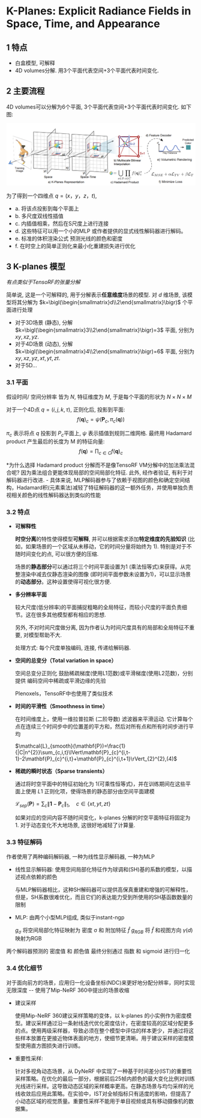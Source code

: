 # K-Planes: Explicit Radiance Fields in Space, Time, and Appearance

## 1 特点
- 白盒模型, 可解释
- 4D volumes分解. 用3个平面代表空间+3个平面代表时间变化. 

## 2 主要流程

4D volumes可以分解为6个平面, 3个平面代表空间+3个平面代表时间变化. 如下图:

![Alt text](image-9.png)

为了得到一个四维点 $q =(x，y，z，t)$, 
- a. 将该点投影到每个平面上
- b. 多尺度双线性插值
- c. 内插值相乘，然后在S尺度上进行连接
- d. 这些特征可以用一个小的MLP  或作者提供的显式线性解码器进行解码。
- e. 标准的体积渲染公式 预测光线的颜色和密度
- f. 在时空上的简单正则化来最小化重建损失进行优化


## 3 K-planes 模型

*有点类似于TensoRF的张量分解*

简单说, 这是一个可解释的, 用于分解表示**任意维度**场景的模型. 对 $d$ 维场景, 该模型将其分解为 $k=\bigl(\begin{smallmatrix}d\\2\end{smallmatrix}\bigr)$ 个平面进行处理

- 对于3D场景 (静态), 分解 $k=\bigl(\begin{smallmatrix}3\\2\end{smallmatrix}\bigr)=3$ 平面, 分别为 $xy, xz, yz$.
- 对于4D场景 (动态), 分解 $k=\bigl(\begin{smallmatrix}4\\2\end{smallmatrix}\bigr)=6$ 平面, 分别为 $xy, xz, yz, xt, yt, zt$.
- 对于5D...

### 3.1 平面

假设时间/ 空间分辨率 皆为 $N$, 特征维度为 $M$, 于是每个平面的形状为 $N{\times} N {\times} M$ 

对于一个4D点 $q=(i,j,k,\tau)$, 正则化后, 投影到平面:
$$f(\boldsymbol{q})_c=\psi(\mathbf{P}_c,\pi_c(\boldsymbol{q}))$$

$\pi_c$ 表示将点 $q$ 投影到 $P_c$平面上, $\psi$ 表示插值到规则二维网格. 最终用 Hadamard product 产生最后的长度为 M 的特征向量:
$$f(\boldsymbol{q})=\prod_{c\in C}f(\boldsymbol{q})_c$$

*为什么选择 Hadamard product 分解而不是像TensoRF VM分解中的加法乘法混合呢? 因为乘法组合更能体现局部的空间局部化特征. 此外, 经作者验证, 有利于对解码器进行改进.
    - 具体来说, MLP解码器参与了依赖于视图的颜色和确定空间结构，Hadamard积(元素乘法)减轻了特征解码器的这一额外任务，并使用单独负责视相关颜色的线性解码器达到类似的性能


### 3.2 特点

- **可解释性**

    **时空分离**的特性使得模型**可解释**, 并可以根据需求添加**特定维度的先验知识** (比如，如果场景的一个区域从未移动，它的时间分量将始终为 1). 特别是对于不随时间变化的点, 可以很方便的压缩. 

    场景的**静态部分**可以通过将三个时间平面设置为1 (乘法恒等式)来获得。从完整渲染中减去仅静态渲染的图像 (即时间平面参数未设置为1)，可以显示场景的**动态部分**。这种设置使得可视化很方便. 

- **多分辨率平面**

    较大尺度(低分辨率)的平面捕捉粗略的全局特征，而较小尺度的平面负责细节。这在很多其他模型都有相应的思想. 
    
    另外, 不对时间尺度做分离, 因为作者认为时间尺度具有的局部和全局特征不重要, 对模型帮助不大.  

    处理方式: 每个尺度单独编码, 连接, 传递给解码器. 


- **空间的总变分（Total variation in space）** 
    
    空间总变分正则化 鼓励稀疏梯度(使用L1范数)或平滑梯度(使用L2范数)，分别提供 编码空间中稀疏或平滑边缘的先验

    Plenoxels，TensoRF中也使用了类似技术
    
- **时间的平滑性（Smoothness in time）** 

    在时间维度上，使用一维拉普拉斯 (二阶导数) 滤波器来平滑运动. 它计算每个点在连续三个时间步中的位置差的平方和，然后对所有点和所有时间步进行平均

    $\mathcal{L}_{smooth}(\mathbf{P})=\frac{1}{|C|n^{2}}\sum_{c,i,t}\lVert\mathbf{P}_{c}^{i,t-1}-2\mathbf{P}_{c}^{i,t}+\mathbf{P}_{c}^{i,t+1}\rVert_{2}^{2},(4)$


- **稀疏的瞬时状态（Sparse transients）** 

    通过将时空平面中的特征初始化为 1(可乘性恒等式)，并在训练期间在这些平面上使用 $L1$ 正则化项，使得场景的静态部分由空间平面建模

    $\mathcal{L}_{sep}(\mathbf{P})=\sum_c\lVert\mathbf{1}-\mathbf{P}_c\rVert_1,\quad c\in\{xt,yt,zt\}$

    如果对应的空间内容不随时间变化，k-planes 分解的时空平面特征将固定为 1. 对于动态变化不大地场景, 这很好地减轻了计算量. 

    

### 3.3 特征解码

作者使用了两种编码解码器, 一种为线性显示解码器, 一种为MLP

- 线性显示解码器: 使用空间局部化特征作为球调和(SH)基的系数的模型，以描述视点依赖的颜色

    与MLP解码器相比，这种SH解码器可以提供高保真重建和增强的可解释性，但是，SH系数很难优化，而且它们的表达能力受到所使用的SH基函数数量的限制

- MLP: 由两个小型MLP组成, 类似于instant-ngp

    $g_{\sigma}$ 将空间局部化特征映射为 密度 σ 和 附加特征 $\hat{f}$
    $g_{RGB}$ 将 $\hat{f}$ 和视图方向 $γ(d)$ 映射为RGB

两个解码器预测的 密度值 和 颜色值 最终分别通过 指数 和 sigmoid 进行归一化


### 3.4 优化细节

对于面向前方的场景，应用归一化设备坐标(NDC)来更好地分配分辨率，同时实现无限深度 -- 使用了Mip-NeRF 360中提出的场景收缩

- 建议采样

    使用Mip-NeRF 360建议采样策略的变体，以 k-planes 的小实例作为密度模型。建议采样通过沿一条射线迭代优化密度估计，在密度较高的区域分配更多的点。使用两级采样器，导致必须在整个模型中评估的样本更少，并通过将这些样本放置在更接近物体表面的地方，使细节更清晰。用于建议采样的密度模型使用直方图损失进行训练。


- 重要性采样: 

    针对多视角动态场景，从 DyNeRF 中实现了一种基于时间差分(IST)的重要性采样策略。在优化的最后一部分，根据前后25帧内颜色的最大变化比例对训练光线进行采样。这导致动态区域的采样概率更高。在静态场景与均匀采样的光线收敛后应用此策略。在实验中，IST对全帧指标只有适度的影响，但提高了小动态区域的视觉质量。重要性采样不能用于单目视频或具有移动摄像机的数据集。







